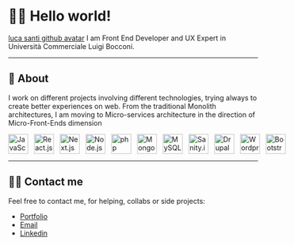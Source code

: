 # 👋🏼 Hello world!
[luca santi github avatar](luca-santi-github-avatar-bw.png)
I am Front End Developer and UX Expert in Università Commerciale Luigi Bocconi.  

---
## 🥸 About
I work on different projects involving different technologies, trying always to create better experiences on web.
From the traditional Monolith architectures, I am moving to Micro-services architecture in the direction of Micro-Front-Ends dimension

<ul style="padding-left: unset;list-style-type:none; display:flex; align-items:center">

<li style="display:flex; justify-content:space-between; align-items:center; margin-right:8px;">
    <img src="https://img.icons8.com/color/48/000000/javascript.png" height="40px" width="auto" style="margin-right:4px" alt="JavaScript"/>
<li>
<li style="display:flex; justify-content:space-between; align-items:center; margin-right:8px;">
    <img src="https://cdn.icon-icons.com/icons2/2415/PNG/512/react_original_logo_icon_146374.png" height="40px" width="auto" style="margin-right:4px" alt="React.js"/> 
     
</li>
<li style="display:flex; justify-content:space-between; align-items:center; margin-right:8px;">
    <img src="https://cdn.icon-icons.com/icons2/2148/PNG/512/nextjs_icon_132160.png" height="40px" width="auto" style="margin-right:4px" alt="Next.js"/> 
     
</li>
<li style="display:flex; justify-content:space-between; align-items:center; margin-right:8px;">
    <img src="https://cdn.icon-icons.com/icons2/2415/PNG/512/nodejs_plain_logo_icon_146409.png" height="40px" width="auto" style="margin-right:4px" alt="Node.js"/> 
     
</li>
<li style="display:flex; justify-content:space-between; align-items:center; margin-right:8px;">
    <img src="https://cdn.icon-icons.com/icons2/2415/PNG/512/php_plain_logo_icon_146397.png" height="40px" width="auto" style="margin-right:4px" alt="php "/> 
    
</li>
<li style="display:flex; justify-content:space-between; align-items:center; margin-right:8px;">
    <img src="https://cdn.icon-icons.com/icons2/2415/PNG/512/mongodb_original_logo_icon_146424.png" height="40px" width="auto" style="margin-right:4px" alt="MongoDb "/> 
    
</li>
<li style="display:flex; justify-content:space-between; align-items:center; margin-right:8px;">
    <img src="https://cdn.icon-icons.com/icons2/2415/PNG/512/mysql_original_wordmark_logo_icon_146417.png" height="40px" width="auto" style="margin-right:4px" alt="MySQL "/> 
    
</li>
<li style="display:flex; justify-content:space-between; align-items:center; margin-right:8px;">
    <img src="https://avatars.githubusercontent.com/u/17177659?s=200&v=4" height="40px" width="auto" style="margin-right:4px" alt="Sanity.io"/> 
     
</li>
<li style="display:flex; justify-content:space-between; align-items:center; margin-right:8px;">
    <img src="https://cdn.icon-icons.com/icons2/2415/PNG/512/drupal_plain_wordmark_logo_icon_146541.png" height="40px" width="auto" style="margin-right:4px" alt="Drupal"/> 
    </li>
<li style="display:flex; justify-content:space-between; align-items:center; margin-right:8px;">
    <img src="https://cdn.icon-icons.com/icons2/2699/PNG/512/wordpress_logo_icon_167953.png" height="40px" width="auto" style="margin-right:4px" alt="Wordpress"/> 
    </li>
<li style="display:flex; justify-content:space-between; align-items:center; margin-right:8px;">
    <img src="https://getbootstrap.com/docs/5.2/assets/brand/bootstrap-logo-shadow.png" height="40px" width="auto" style="margin-right:4px" alt="Bootstrap"/> 
    </li>

</ul>

---
## 🤟🏼 Contact me

Feel free to contact me, for helping, collabs or side projects:
- [Portfolio](https://www.lucasanti.net)
- [Email](mailto:info@lucasanti.net)
- [Linkedin](https://it.linkedin.com/luca-santi-net)
